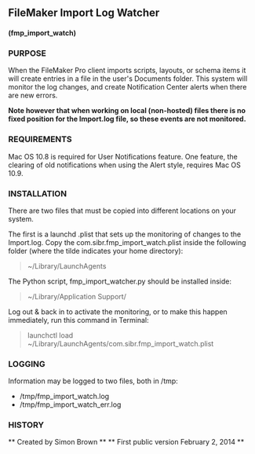 ## FileMaker Import Log Watcher
#### (fmp_import_watch)

### PURPOSE

When the FileMaker Pro client imports scripts, layouts, or schema items it will create entries in a file in the user's Documents folder. This system will monitor the log changes, and create Notification Center alerts when there are new errors.

**Note however that when working on local (non-hosted) files there is no fixed position for the Import.log file, so these events are not monitored.**

### REQUIREMENTS

Mac OS 10.8 is required for User Notifications feature. One feature, the clearing of old notifications when using the Alert style, requires Mac OS 10.9.

### INSTALLATION

There are two files that must be copied into different locations on your system.

The first is a launchd .plist that sets up the monitoring of changes to the Import.log. Copy the com.sibr.fmp_import_watch.plist inside the following folder (where the tilde indicates your home directory):
> ~/Library/LaunchAgents 

The Python script, fmp_import_watcher.py should be installed inside:
> ~/Library/Application Support/

Log out & back in to activate the monitoring, or to make this happen immediately, run this command in Terminal:

> launchctl load ~/Library/LaunchAgents/com.sibr.fmp_import_watch.plist

### LOGGING

Information may be logged to two files, both in /tmp:

* /tmp/fmp_import_watch.log
* /tmp/fmp_import_watch_err.log

### HISTORY

** Created by Simon Brown **
** First public version February 2, 2014 **
